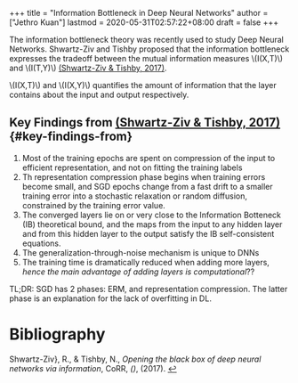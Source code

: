 +++
title = "Information Bottleneck in Deep Neural Networks"
author = ["Jethro Kuan"]
lastmod = 2020-05-31T02:57:22+08:00
draft = false
+++

The information bottleneck theory was recently used to study Deep
Neural Networks. Shwartz-Ziv and Tishby proposed that the information
bottleneck expresses the tradeoff between the mutual information
measures \\(I(X,T)\\) and \\(I(T,Y)\\)
<a id="00d0d7c9b0a8cde4ee312e0caa42f584" href="#shwartz-ziv17_openin_black_box_deep_neural">(Shwartz-Ziv \& Tishby, 2017)</a>.

\\(I(X,T)\\) and \\(I(X,Y)\\) quantifies the amount of information that the
layer contains about the input and output respectively.

## Key Findings from <a id="00d0d7c9b0a8cde4ee312e0caa42f584" href="#shwartz-ziv17_openin_black_box_deep_neural">(Shwartz-Ziv \& Tishby, 2017)</a> {#key-findings-from}

1.  Most of the training epochs are spent on compression of the input
    to efficient representation, and not on fitting the training labels
2.  Th representation compression phase begins when training errors
    become small, and SGD epochs change from a fast drift to a smaller
    training error into a stochastic relaxation or random diffusion,
    constrained by the training error value.
3.  The converged layers lie on or very close to the Information
    Botteneck (IB) theoretical bound, and the maps from the input to
    any hidden layer and from this hidden layer to the output satisfy
    the IB self-consistent equations.
4.  The generalization-through-noise mechanism is unique to DNNs
5.  The training time is dramatically reduced when adding more layers,
    _hence the main advantage of adding layers is computational_??

TL;DR: SGD has 2 phases: ERM, and representation compression. The
latter phase is an explanation for the lack of overfitting in DL.

# Bibliography

<a id="shwartz-ziv17_openin_black_box_deep_neural" target="_blank">Shwartz-Ziv}, R., & Tishby, N., _Opening the black box of deep neural networks via information_, CoRR, _()_, (2017). </a> [↩](#00d0d7c9b0a8cde4ee312e0caa42f584)
